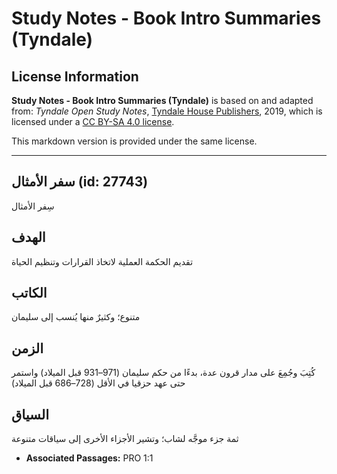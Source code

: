 # Study Notes - Book Intro Summaries (Tyndale)

## License Information

**Study Notes - Book Intro Summaries (Tyndale)** is based on and adapted from: _Tyndale Open Study Notes_, [Tyndale House Publishers](https://tyndaleopenresources.com/), 2019, which is licensed under a [CC BY-SA 4.0 license](https://creativecommons.org/licenses/by-sa/4.0/legalcode.en).

This markdown version is provided under the same license.



--------------------------------

## سفر الأمثال (id: 27743)

سِفر الأمثال

الهدف
-----

تقديم الحكمة العملية لاتخاذ القرارات وتنظيم الحياة

الكاتب
------

متنوع؛ وكثيرٌ منها يُنسب إلى سليمان

الزمن
-----

كُتِبَ وجُمِعَ على مدار قرون عدة، بدءًا من حكم سليمان (971–931 قبل الميلاد) واستمر حتى عهد حزقيا في الأقل (728–686 قبل الميلاد)

السياق
------

ثمة جزء موجَّه لشاب؛ وتشير الأجزاء الأخرى إلى سياقات متنوعة

* **Associated Passages:** PRO 1:1

